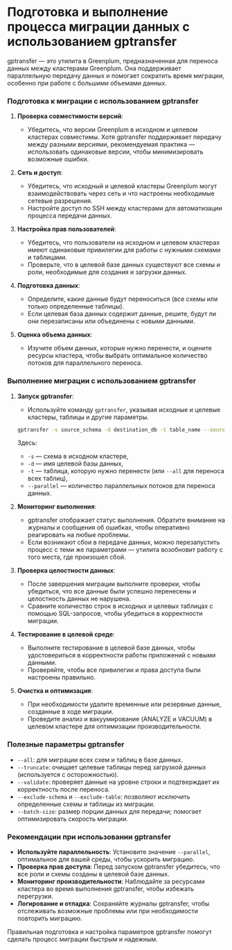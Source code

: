 # Подготовка и выполнение процесса миграции данных с использованием gptransfer

gptransfer — это утилита в Greenplum, предназначенная для переноса данных между кластерами Greenplum. Она поддерживает параллельную передачу данных и помогает сократить время миграции, особенно при работе с большими объемами данных.

### Подготовка к миграции с использованием gptransfer

1. **Проверка совместимости версий**:
   - Убедитесь, что версии Greenplum в исходном и целевом кластерах совместимы. Хотя gptransfer поддерживает передачу между разными версиями, рекомендуемая практика — использовать одинаковые версии, чтобы минимизировать возможные ошибки.

2. **Сеть и доступ**:
   - Убедитесь, что исходный и целевой кластеры Greenplum могут взаимодействовать через сеть и что настроены необходимые сетевые разрешения.
   - Настройте доступ по SSH между кластерами для автоматизации процесса передачи данных.

3. **Настройка прав пользователей**:
   - Убедитесь, что пользователи на исходном и целевом кластерах имеют одинаковые привилегии для работы с нужными схемами и таблицами.
   - Проверьте, что в целевой базе данных существуют все схемы и роли, необходимые для создания и загрузки данных.

4. **Подготовка данных**:
   - Определите, какие данные будут переноситься (все схемы или только определенные таблицы).
   - Если целевая база данных содержит данные, решите, будут ли они перезаписаны или объединены с новыми данными.

5. **Оценка объема данных**:
   - Изучите объем данных, которые нужно перенести, и оцените ресурсы кластера, чтобы выбрать оптимальное количество потоков для параллельного переноса.

### Выполнение миграции с использованием gptransfer

1. **Запуск gptransfer**:
   - Используйте команду `gptransfer`, указывая исходные и целевые кластеры, таблицы и другие параметры.

   ```bash
   gptransfer -s source_schema -d destination_db -t table_name --source-host source_master --dest-host dest_master --username user --parallel 4
   ```

   Здесь:
   - `-s` — схема в исходном кластере,
   - `-d` — имя целевой базы данных,
   - `-t` — таблица, которую нужно перенести (или `--all` для переноса всех таблиц),
   - `--parallel` — количество параллельных потоков для переноса данных.

2. **Мониторинг выполнения**:
   - gptransfer отображает статус выполнения. Обратите внимание на журналы и сообщения об ошибках, чтобы оперативно реагировать на любые проблемы.
   - Если возникают сбои в передаче данных, можно перезапустить процесс с теми же параметрами — утилита возобновит работу с того места, где произошел сбой.

3. **Проверка целостности данных**:
   - После завершения миграции выполните проверки, чтобы убедиться, что все данные были успешно перенесены и целостность данных не нарушена.
   - Сравните количество строк в исходных и целевых таблицах с помощью SQL-запросов, чтобы убедиться в корректности миграции.

4. **Тестирование в целевой среде**:
   - Выполните тестирование в целевой базе данных, чтобы удостовериться в корректности работы приложений с новыми данными.
   - Проверяйте, чтобы все привилегии и права доступа были настроены правильно.

5. **Очистка и оптимизация**:
   - При необходимости удалите временные или резервные данные, созданные в ходе миграции.
   - Проведите анализ и вакуумирование (ANALYZE и VACUUM) в целевом кластере для оптимизации производительности.

### Полезные параметры gptransfer

- `--all`: для миграции всех схем и таблиц в базе данных.
- `--truncate`: очищает целевые таблицы перед загрузкой данных (используется с осторожностью).
- `--validate`: проверяет данные на уровне строки и подтверждает их корректность после переноса.
- `--exclude-schema` и `--exclude-table`: позволяют исключить определенные схемы и таблицы из миграции.
- `--batch-size`: размер порции данных для передачи; помогает оптимизировать скорость миграции.

### Рекомендации при использовании gptransfer

- **Используйте параллельность**: Установите значение `--parallel`, оптимальное для вашей среды, чтобы ускорить миграцию.
- **Проверка прав доступа**: Перед запуском gptransfer убедитесь, что все роли и схемы созданы в целевой базе данных.
- **Мониторинг производительности**: Наблюдайте за ресурсами кластера во время выполнения gptransfer, чтобы избежать перегрузки.
- **Логирование и отладка**: Сохраняйте журналы gptransfer, чтобы отслеживать возможные проблемы или при необходимости повторить миграцию.

Правильная подготовка и настройка параметров gptransfer помогут сделать процесс миграции быстрым и надежным.